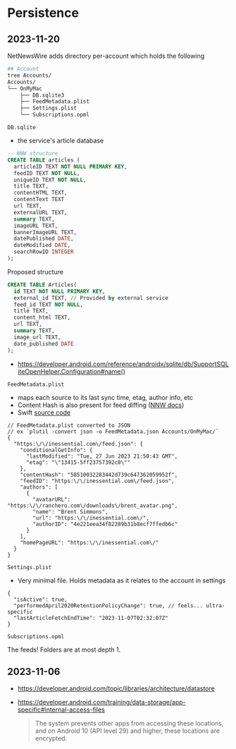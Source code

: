 # Persistence

## 2023-11-20

NetNewsWire adds directory per-account which holds the following

```sh
## Account
tree Accounts/
Accounts/
└── OnMyMac
    ├── DB.sqlite3
    ├── FeedMetadata.plist
    ├── Settings.plist
    └── Subscriptions.opml
```

`DB.sqlite`
  - the service's article database

```sql
-- NNW structure
CREATE TABLE articles (
  articleID TEXT NOT NULL PRIMARY KEY, 
  feedID TEXT NOT NULL,
  uniqueID TEXT NOT NULL,
  title TEXT,
  contentHTML TEXT,
  contentText TEXT
  url TEXT, 
  externalURL TEXT, 
  summary TEXT, 
  imageURL TEXT, 
  bannerImageURL TEXT, 
  datePublished DATE, 
  dateModified DATE, 
  searchRowID INTEGER
);
```

Proposed structure

```sql
CREATE TABLE Articles(
  id TEXT NOT NULL PRIMARY KEY,
  external_id TEXT, // Provided by external service
  feed_id TEXT NOT NULL,
  title TEXT,
  content_html TEXT,
  url TEXT,   
  summary TEXT, 
  image_url TEXT, 
  date_published DATE
);
```

- https://developer.android.com/reference/androidx/sqlite/db/SupportSQLiteOpenHelper.Configuration#name()

`FeedMetadata.plist`
  - maps each source to its last sync time, etag, author info, etc
  - Content Hash is also present for feed diffing ([NNW docs](https://github.com/Ranchero-Software/NetNewsWire/blob/e9f26c9adcbb87d0ff0fc8a7e0aacaf3f8ef5960/Technotes/AvoidFeedParsing.markdown))
  - Swift [source code](https://github.com/Ranchero-Software/NetNewsWire/blob/e1d2560fc0cac4e4de816149f998862bd89c052d/Account/Sources/Account/FeedMetadataFile.swift)

```jsonc
// FeedMetadata.plist converted to JSON
// ex `plutil -convert json -o FeedMetadata.json Accounts/OnMyMac/`
{
  "https:\/\/inessential.com\/feed.json": {
    "conditionalGetInfo": {
      "lastModified": "Tue, 27 Jun 2023 21:50:43 GMT",
      "etag": "\"13415-5ff23757392c0\""
    },
    "contentHash": "58510032283442d739c647362059952f",
    "feedID": "https:\/\/inessential.com\/feed.json",
    "authors": [
      {
        "avatarURL": "https:\/\/ranchero.com\/downloads\/brent_avatar.png",
        "name": "Brent Simmons",
        "url": "https:\/\/inessential.com\/",
        "authorID": "4e221eea34f82289b31b8ecf7ffedb6c"
      }
    ],
    "homePageURL": "https:\/\/inessential.com\/"
  }
}
```

`Settings.plist`
  - Very minimal file. Holds metadata as it relates to the account in settings

```jsonc
{
  "isActive": true,
  "performedApril2020RetentionPolicyChange": true, // feels... ultra-specific
  "lastArticleFetchEndTime": "2023-11-07T02:32:07Z"
}
```

`Subscriptions.opml`

The feeds! Folders are at most depth 1.

## 2023-11-06

- <https://developer.android.com/topic/libraries/architecture/datastore>
- <https://developer.android.com/training/data-storage/app-specific#internal-access-files>

  > The system prevents other apps from accessing these locations, and on Android 10 (API level 29) and higher, these locations are encrypted.
